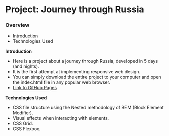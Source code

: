 # Project: Journey through Russia

### Overview
* Introduction
* Technologies Used

**Introduction**

* Here is a project about a journey through Russia, developed in 5 days (and nights).
* It is the first attempt at implementing responsive web design.
* You can simply download the entire project to your computer and open the index.html file in any popular web browser.
* [Link to GitHub Pages](https://chepash.github.io/russian-travel/)

**Technologies Used**

* CSS file structure using the Nested methodology of BEM (Block Element Modifier).
* Visual effects when interacting with elements.
* CSS Grid.
* CSS Flexbox.
